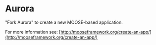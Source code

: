 Aurora
=====

"Fork Aurora" to create a new MOOSE-based application.

For more information see: [http://mooseframework.org/create-an-app/](http://mooseframework.org/create-an-app/)
